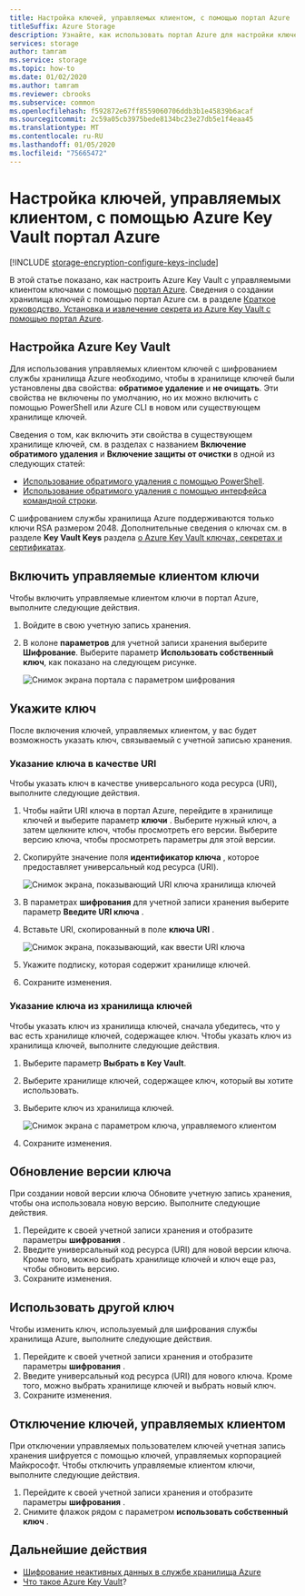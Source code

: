 ```yaml
---
title: Настройка ключей, управляемых клиентом, с помощью портал Azure
titleSuffix: Azure Storage
description: Узнайте, как использовать портал Azure для настройки ключей, управляемых клиентом, с помощью Azure Key Vault для шифрования службы хранилища Azure. Ключи, управляемые клиентом, позволяют создавать, поворачивать, отключать и отзывать элементы управления доступом.
services: storage
author: tamram
ms.service: storage
ms.topic: how-to
ms.date: 01/02/2020
ms.author: tamram
ms.reviewer: cbrooks
ms.subservice: common
ms.openlocfilehash: f592872e67ff8559060706ddb3b1e45839b6acaf
ms.sourcegitcommit: 2c59a05cb3975bede8134bc23e27db5e1f4eaa45
ms.translationtype: MT
ms.contentlocale: ru-RU
ms.lasthandoff: 01/05/2020
ms.locfileid: "75665472"
---
```

# <a name="configure-customer-managed-keys-with-azure-key-vault-by-using-the-azure-portal"></a>Настройка ключей, управляемых клиентом, с помощью Azure Key Vault портал Azure

[!INCLUDE [storage-encryption-configure-keys-include](../../../includes/storage-encryption-configure-keys-include.md)]

В этой статье показано, как настроить Azure Key Vault с управляемыми клиентом ключами с помощью [портал Azure](https://portal.azure.com/). Сведения о создании хранилища ключей с помощью портал Azure см. в разделе [Краткое руководство. Установка и извлечение секрета из Azure Key Vault с помощью портал Azure](../../key-vault/quick-create-portal.md).

## <a name="configure-azure-key-vault"></a>Настройка Azure Key Vault

Для использования управляемых клиентом ключей с шифрованием службы хранилища Azure необходимо, чтобы в хранилище ключей были установлены два свойства: **обратимое удаление** и **не очищать**. Эти свойства не включены по умолчанию, но их можно включить с помощью PowerShell или Azure CLI в новом или существующем хранилище ключей.

Сведения о том, как включить эти свойства в существующем хранилище ключей, см. в разделах с названием **Включение обратимого удаления** и **Включение защиты от очистки** в одной из следующих статей:

- [Использование обратимого удаления с помощью PowerShell](../../key-vault/key-vault-soft-delete-powershell.md).
- [Использование обратимого удаления с помощью интерфейса командной строки](../../key-vault/key-vault-soft-delete-cli.md).

С шифрованием службы хранилища Azure поддерживаются только ключи RSA размером 2048. Дополнительные сведения о ключах см. в разделе **Key Vault Keys** раздела [о Azure Key Vault ключах, секретах и сертификатах](../../key-vault/about-keys-secrets-and-certificates.md#key-vault-keys).

## <a name="enable-customer-managed-keys"></a>Включить управляемые клиентом ключи

Чтобы включить управляемые клиентом ключи в портал Azure, выполните следующие действия.

1. Войдите в свою учетную запись хранения.
1. В колоне **параметров** для учетной записи хранения выберите **Шифрование**. Выберите параметр **Использовать собственный ключ**, как показано на следующем рисунке.

    ![Снимок экрана портала с параметром шифрования](./media/storage-encryption-keys-portal/ssecmk1.png)

## <a name="specify-a-key"></a>Укажите ключ

После включения ключей, управляемых клиентом, у вас будет возможность указать ключ, связываемый с учетной записью хранения.

### <a name="specify-a-key-as-a-uri"></a>Указание ключа в качестве URI

Чтобы указать ключ в качестве универсального кода ресурса (URI), выполните следующие действия.

1. Чтобы найти URI ключа в портал Azure, перейдите в хранилище ключей и выберите параметр **ключи** . Выберите нужный ключ, а затем щелкните ключ, чтобы просмотреть его версии. Выберите версию ключа, чтобы просмотреть параметры для этой версии.
1. Скопируйте значение поля **идентификатор ключа** , которое предоставляет универсальный код ресурса (URI).

    ![Снимок экрана, показывающий URI ключа хранилища ключей](media/storage-encryption-keys-portal/key-uri-portal.png)

1. В параметрах **шифрования** для учетной записи хранения выберите параметр **Введите URI ключа** .
1. Вставьте URI, скопированный в поле **ключа URI** .

   ![Снимок экрана, показывающий, как ввести URI ключа](./media/storage-encryption-keys-portal/ssecmk2.png)

1. Укажите подписку, которая содержит хранилище ключей.
1. Сохраните изменения.

### <a name="specify-a-key-from-a-key-vault"></a>Указание ключа из хранилища ключей

Чтобы указать ключ из хранилища ключей, сначала убедитесь, что у вас есть хранилище ключей, содержащее ключ. Чтобы указать ключ из хранилища ключей, выполните следующие действия.

1. Выберите параметр **Выбрать в Key Vault**.
2. Выберите хранилище ключей, содержащее ключ, который вы хотите использовать.
3. Выберите ключ из хранилища ключей.

   ![Снимок экрана с параметром ключа, управляемого клиентом](./media/storage-encryption-keys-portal/ssecmk3.png)

1. Сохраните изменения.

## <a name="update-the-key-version"></a>Обновление версии ключа

При создании новой версии ключа Обновите учетную запись хранения, чтобы она использовала новую версию. Выполните следующие действия.

1. Перейдите к своей учетной записи хранения и отобразите параметры **шифрования** .
1. Введите универсальный код ресурса (URI) для новой версии ключа. Кроме того, можно выбрать хранилище ключей и ключ еще раз, чтобы обновить версию.
1. Сохраните изменения.

## <a name="use-a-different-key"></a>Использовать другой ключ

Чтобы изменить ключ, используемый для шифрования службы хранилища Azure, выполните следующие действия.

1. Перейдите к своей учетной записи хранения и отобразите параметры **шифрования** .
1. Введите универсальный код ресурса (URI) для нового ключа. Кроме того, можно выбрать хранилище ключей и выбрать новый ключ.
1. Сохраните изменения.

## <a name="disable-customer-managed-keys"></a>Отключение ключей, управляемых клиентом

При отключении управляемых пользователем ключей учетная запись хранения шифруется с помощью ключей, управляемых корпорацией Майкрософт. Чтобы отключить управляемые клиентом ключи, выполните следующие действия.

1. Перейдите к своей учетной записи хранения и отобразите параметры **шифрования** .
1. Снимите флажок рядом с параметром **использовать собственный ключ** .

## <a name="next-steps"></a>Дальнейшие действия

- [Шифрование неактивных данных в службе хранилища Azure](storage-service-encryption.md)
- [Что такое Azure Key Vault](https://docs.microsoft.com/azure/key-vault/key-vault-overview)?
